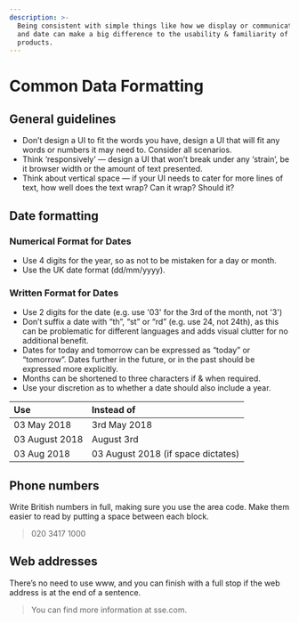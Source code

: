 ```yaml
---
description: >-
  Being consistent with simple things like how we display or communicate time
  and date can make a big difference to the usability & familiarity of our
  products.
---
```


# Common Data Formatting

## General guidelines

* Don’t design a UI to fit the words you have, design a UI that will fit any words or numbers it may need to. Consider all scenarios.
* Think ‘responsively’ — design a UI that won’t break under any ‘strain’, be it browser width or the amount of text presented.
* Think about vertical space — if your UI needs to cater for more lines of text, how well does the text wrap? Can it wrap? Should it?

## Date formatting

### Numerical Format for Dates

* Use 4 digits for the year, so as not to be mistaken for a day or month.
* Use the UK date format \(dd/mm/yyyy\).

### **Written Format for Dates**

* Use 2 digits for the date \(e.g. use '03' for the 3rd of the month, not '3'\)
* Don’t suffix a date with “th”, “st” or “rd” \(e.g. use 24, not 24th\), as this can be problematic for different languages and adds visual clutter for no additional benefit.
* Dates for today and tomorrow can be expressed as “today” or “tomorrow”. Dates further in the future, or in the past should be expressed more explicitly.
* Months can be shortened to three characters if & when required. 
* Use your discretion as to whether a date should also include a year.

| Use | Instead of |
| :--- | :--- |
| 03 May 2018 | 3rd May 2018 |
| 03 August 2018 | August 3rd |
| 03 Aug 2018 | 03 August 2018 \(if space dictates\) |

## Phone numbers

Write British numbers in full, making sure you use the area code. Make them easier to read by putting a space between each block. 

> 020 3417 1000

## Web addresses

There’s no need to use www, and you can finish with a full stop if the web address is at the end of a sentence.

> You can find more information at sse.com.



